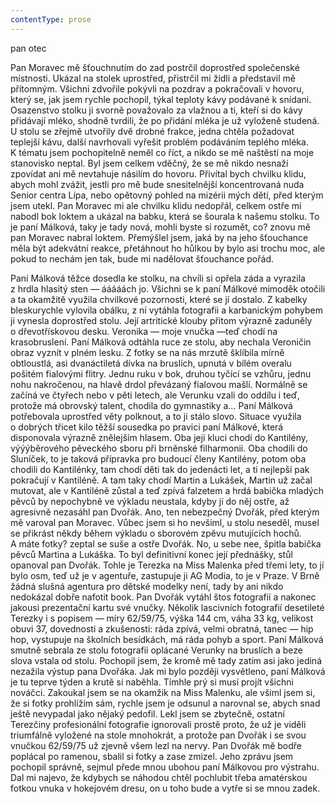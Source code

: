 ```yaml
---
contentType: prose
---
```


<section>

pan otec

Pan Moravec mě šťouchnutím do zad postrčil doprostřed společenské místnosti. Ukázal na stolek uprostřed, přistrčil mi židli a představil mě přítomným. Všichni zdvořile pokývli na pozdrav a pokračovali v hovoru, který se, jak jsem rychle pochopil, týkal teploty kávy podávané k snídani. Osazenstvo stolku ji svorně považovalo za vlažnou a ti, kteří si do kávy přidávají mléko, shodně tvrdili, že po přidání mléka je už vyloženě studená. U stolu se zřejmě utvořily dvě drobné frakce, jedna chtěla požadovat teplejší kávu, další navrhovali vyřešit problém podáváním teplého mléka. K tématu jsem pochopitelně neměl co říct, a nikdo se mě naštěstí na moje stanovisko neptal. Byl jsem celkem vděčný, že se mě nikdo nesnaží zpovídat ani mě nevtahuje násilím do hovoru. Přivítal bych chvilku klidu, abych mohl zvážit, jestli pro mě bude snesitelnější koncentrovaná nuda Senior centra Lípa, nebo opětovný pohled na mizérii mých dětí, před kterým jsem utekl. Pan Moravec mi ale chvilku klidu nedopřál, celkem ostře mi nabodl bok loktem a ukázal na babku, která se šourala k našemu stolku. To je paní Málková, taky je tady nová, mohli byste si rozumět, co? znovu mě pan Moravec nabral loktem. Přemýšlel jsem, jaká by na jeho šťouchance měla být adekvátní reakce, přetáhnout ho hůlkou by bylo asi trochu moc, ale pokud to nechám jen tak, bude mi nadělovat šťouchance pořád.

Paní Málková těžce dosedla ke stolku, na chvíli si opřela záda a vyrazila z hrdla hlasitý sten — ááááách jo. Všichni se k paní Málkové mimoděk otočili a ta okamžitě využila chvilkové pozornosti, které se jí dostalo. Z kabelky bleskurychle vylovila obálku, z ní vytáhla fotografii a karbanickým pohybem ji vynesla doprostřed stolu. Její artritické klouby přitom výrazně zaduněly o dřevotřískovou desku. Veronika — moje vnučka —teď chodí na krasobruslení. Paní Málková odtáhla ruce ze stolu, aby nechala Veroničin obraz vyznít v plném lesku. Z fotky se na nás mrzutě šklíbila mírně obtloustlá, asi dvanáctiletá dívka na bruslích, upnutá v bílém overalu pošitém fialovými flitry. Jednu ruku v bok, druhou tyčící se vzhůru, jednu nohu nakročenou, na hlavě drdol převázaný fialovou mašlí. Normálně se začíná ve čtyřech nebo v pěti letech, ale Verunku vzali do oddílu i teď, protože má obrovský talent, chodila do gymnastiky a… Paní Málková potřebovala uprostřed věty polknout, a to ji stálo slovo. Situace využila o dobrých třicet kilo těžší sousedka po pravici paní Málkové, která disponovala výrazně znělejším hlasem. Oba její kluci chodí do Kantilény, výýýběrového pěveckého sboru při brněnské filharmonii. Oba chodili do Sluníček, to je taková přípravka pro budoucí členy Kantilény, potom oba chodili do Kantilénky, tam chodí děti tak do jedenácti let, a ti nejlepší pak pokračují v Kantiléně. A tam taky chodí Martin a Lukášek, Martin už začal mutovat, ale v Kantiléně zůstal a teď zpívá falzetem a hrdá babička mladých pěvců by nepochybně ve výkladu neustala, kdyby jí do něj ostře, až agresivně nezasáhl pan Dvořák. Ano, ten nebezpečný Dvořák, před kterým mě varoval pan Moravec. Vůbec jsem si ho nevšiml, u stolu neseděl, musel se přikrást někdy během výkladu o sborovém zpěvu mutujících hochů. A máte fotky? zeptal se suše a ostře Dvořák. No, u sebe nee, špitla babička pěvců Martina a Lukáška. To byl definitivní konec její přednášky, stůl opanoval pan Dvořák. Tohle je Terezka na Miss Malenka před třemi lety, to jí bylo osm, teď už je v agentuře, zastupuje ji AG Modia, to je v Praze. V Brně žádná slušná agentura pro dětské modelky není, tady by ani nikdo nedokázal dobře nafotit book. Pan Dvořák vytáhl štos fotografií a nakonec jakousi prezentační kartu své vnučky. Několik lascivních fotografií desetileté Terezky i s popisem — míry 62/59/75, výška 144 cm, váha 33 kg, velikost obuvi 37, dovednosti a zkušenosti: ráda zpívá, velmi obratná, tanec — hip hop, vystupuje na školních besídkách, má ráda pohyb a sport. Paní Málková smutně sebrala ze stolu fotografii oplácané Verunky na bruslích a beze slova vstala od stolu. Pochopil jsem, že kromě mě tady zatím asi jako jediná nezažila výstup pana Dvořáka. Jak mi bylo později vysvětleno, paní Málková je tu teprve týden a krutě si naběhla. Tímhle prý si musí projít všichni nováčci. Zakoukal jsem se na okamžik na Miss Malenku, ale všiml jsem si, že si fotky prohlížím sám, rychle jsem je odsunul a narovnal se, abych snad ještě nevypadal jako nějaký pedofil. Lekl jsem se zbytečně, ostatní Terezčiny profesionální fotografie ignorovali prostě proto, že už je viděli triumfálně vyložené na stole mnohokrát, a protože pan Dvořák i se svou vnučkou 62/59/75 už zjevně všem lezl na nervy. Pan Dvořák mě bodře poplácal po ramenou, sbalil si fotky a zase zmizel. Jeho zprávu jsem pochopil správně, sejmul přede mnou ubohou paní Málkovou pro výstrahu. Dal mi najevo, že kdybych se náhodou chtěl pochlubit třeba amatérskou fotkou vnuka v hokejovém dresu, on u toho bude a vytře si se mnou zadek.

</section>
